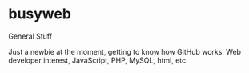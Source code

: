 # busyweb
General Stuff

Just a newbie at the moment, getting to know how GitHub works.
Web developer interest, JavaScript, PHP, MySQL, html, etc.
